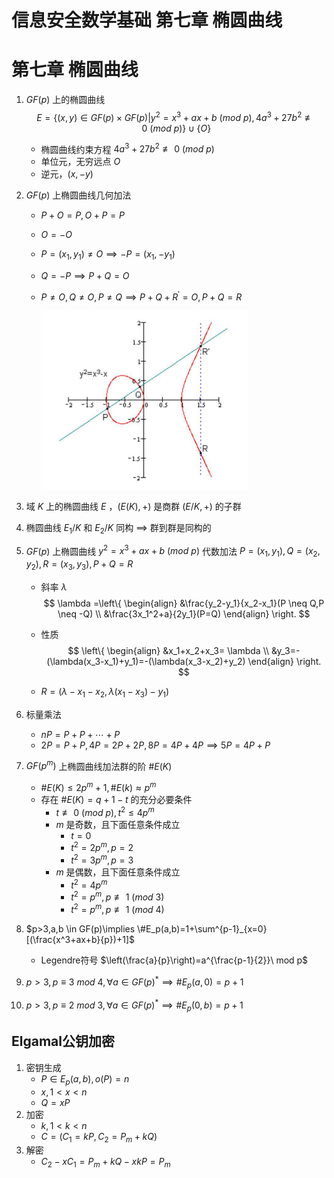 # 信息安全数学基础 第七章 椭圆曲线


# 第七章 椭圆曲线

1. $GF(p)$ 上的椭圆曲线
   $$
   E=\{(x,y)\in GF(p) \times GF(p)|y^2=x^3+ax+b \ (mod \ p),4a^3+27b^2 \not\equiv 0 \ (mod  \ p) \} \cup \{O\}
   $$

   - 椭圆曲线约束方程 $4a^3+27b^2 \not\equiv 0 \ (mod  \ p)$
   - 单位元，无穷远点 $O$
   - 逆元，$(x,-y)$

2. $GF(p)$ 上椭圆曲线几何加法

   - $P+O=P,O+P=P$

   - $O=-O$

   - $P=(x_1,y_1) \neq O \implies -P=(x_1,-y_1)$

   - $Q=-P \implies P+Q=O$

   - $P \neq O,Q \neq O,P \neq Q \implies P+Q+R^\prime =O, P+Q=R$

     <img src="\post\info_sec\信息安全数学基础-第七章-椭圆曲线\image-椭圆曲线.png" alt="image-椭圆曲线"  />

3. 域 $K$ 上的椭圆曲线 $E$ ，$(E(K),+)$ 是商群 $(E/K,+)$ 的子群

4. 椭圆曲线 $E_1/K$ 和 $E_2/K$ 同构 $\implies$ 群到群是同构的

5. $GF(p)$ 上椭圆曲线 $y^2=x^3+ax+b \ (mod \ p)$ 代数加法 $P=(x_1,y_1),Q=(x_2,y_2),R=(x_3,y_3),P+Q=R$

   - 斜率 $\lambda$
     $$
     \lambda =\left\{ \begin{align}
     &\frac{y_2-y_1}{x_2-x_1}(P \neq Q,P \neq -Q)
     \\
     &\frac{3x_1^2+a}{2y_1}(P=Q)
     \end{align} \right.
     $$

   - 性质
     $$
     \left\{ \begin{align}
     &x_1+x_2+x_3= \lambda
     \\
     &y_3=-(\lambda(x_3-x_1)+y_1)=-(\lambda(x_3-x_2)+y_2)
     \end{align} \right.
     $$

   - $R=(\lambda-x_1-x_2, \lambda(x_1-x_3)-y_1)$

6. 标量乘法

   - $nP=P+P+ \cdots + P$
   - $2P=P+P,4P=2P+2P,8P=4P+4P \implies 5P=4P+P$

7. $GF(p^m)$ 上椭圆曲线加法群的阶 $\#E(K)$

   - $\#E(K) \leq 2p^m+1,\#E(k) \approx p^m$
   - 存在 $\#E(K)=q+1-t$ 的充分必要条件
     - $t \not\equiv 0 \ (mod \ p),t^2 \leq 4p^m$
     - $m$ 是奇数，且下面任意条件成立
       - $t=0$
       - $t^2=2p^m,p=2$
       - $t^2=3p^m,p=3$
     - $m$ 是偶数，且下面任意条件成立
       - $t^2=4p^m$
       - $t^2=p^m,p \not\equiv1 \ (mod \ 3)$
       - $t^2=p^m,p \not\equiv1 \ (mod \ 4)$

8. $p>3,a,b \in GF(p)\implies \#E_p(a,b)=1+\sum^{p-1}_{x=0}[(\frac{x^3+ax+b}{p})+1]$

   - Legendre符号 $\left(\frac{a}{p}\right)=a^{\frac{p-1}{2}}\ mod p$

9. $p>3,p \equiv 3 \ mod \ 4,\forall a \in GF(p)^* \implies \#E_p(a,0)=p+1$

10. $p>3,p \equiv 2 \ mod \ 3,\forall a \in GF(p)^* \implies \#E_p(0,b)=p+1$

## Elgamal公钥加密

1. 密钥生成
   - $P \in E_p(a,b),o(P)=n$
   - $x,1 < x<n$
   - $Q=xP$
2. 加密
   - $k,1<k<n$
   - $C=(C_1=kP,C_2=P_m+kQ)$
3. 解密
   - $C_2-xC_1=P_m+kQ-xkP=P_m$
